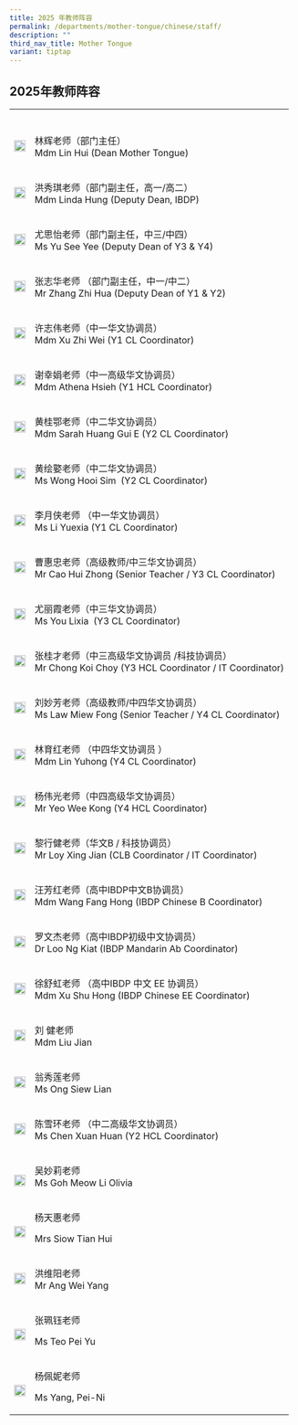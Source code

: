 ```yaml
---
title: 2025 年教师阵容
permalink: /departments/mother-tongue/chinese/staff/
description: ""
third_nav_title: Mother Tongue
variant: tiptap
---
```

<h2>2025年教师阵容</h2>
<table style="minWidth: 50px">
<colgroup>
<col>
<col>
</colgroup>
<tbody>
<tr>
<th rowspan="1" colspan="1">
<p></p>
</th>
<th rowspan="1" colspan="1">
<p></p>
</th>
</tr>
<tr>
<td rowspan="1" colspan="1">
<div class="isomer-image-wrapper">
<img style="width: 100%" height="auto" width="100%" alt="" src="/images/Our%20Departments/Chinese/Lin-Hui-233x300.jpg">
</div>
</td>
<td rowspan="1" colspan="1">
<p>林辉老师（部门主任）
<br>Mdm Lin Hui (Dean Mother Tongue)</p>
</td>
</tr>
<tr>
<td rowspan="1" colspan="1">
<div class="isomer-image-wrapper">
<img style="width: 100%" height="auto" width="100%" alt="" src="/images/Our%20Departments/Chinese/Hung-Hsiu-Chi-233x300.jpg">
</div>
</td>
<td rowspan="1" colspan="1">
<p>洪秀琪老师（部门副主任，高一/高二）
<br>Mdm Linda Hung (Deputy Dean, IBDP)</p>
</td>
</tr>
<tr>
<td rowspan="1" colspan="1">
<div class="isomer-image-wrapper">
<img style="width: 100%" height="auto" width="100%" alt="" src="/images/Our%20Departments/Chinese/YuSeeYee-244x300.jpg">
</div>
</td>
<td rowspan="1" colspan="1">
<p>尤思怡老师（部门副主任，中三/中四）
<br>Ms Yu See Yee (Deputy Dean of Y3 &amp; Y4)</p>
</td>
</tr>
<tr>
<td rowspan="1" colspan="1">
<div class="isomer-image-wrapper">
<img style="width: 100%" height="auto" width="100%" alt="" src="/images/Our%20Departments/Chinese/Zhang-Zhihua-233x300.jpg">
</div>
</td>
<td rowspan="1" colspan="1">
<p>张志华老师 （部门副主任，中一/中二）
<br>Mr Zhang Zhi Hua (Deputy Dean of Y1 &amp; Y2)</p>
</td>
</tr>
<tr>
<td rowspan="1" colspan="1">
<div class="isomer-image-wrapper">
<img style="width: 100%" height="auto" width="100%" alt="" src="/images/Our%20Departments/Chinese/XuZhiWei-227x300.jpg">
</div>
</td>
<td rowspan="1" colspan="1">
<p>许志伟老师（中一华文协调员）
<br>Mdm Xu Zhi Wei (Y1 CL Coordinator)</p>
</td>
</tr>
<tr>
<td rowspan="1" colspan="1">
<div class="isomer-image-wrapper">
<img style="width: 100%" height="auto" width="100%" alt="" src="/images/Our%20Departments/Chinese/Hsieh-Hsing-Chuan-Athena-234x300.jpg">
</div>
</td>
<td rowspan="1" colspan="1">
<p>谢幸娟老师（中一高级华文协调员）
<br>Mdm Athena Hsieh (Y1 HCL Coordinator)</p>
</td>
</tr>
<tr>
<td rowspan="1" colspan="1">
<div class="isomer-image-wrapper">
<img style="width: 100%" height="auto" width="100%" alt="" src="/images/Our%20Departments/Chinese/Huang-Guie-Sarah-233x300.jpg">
</div>
</td>
<td rowspan="1" colspan="1">
<p>黄桂鄂老师（中二华文协调员）
<br>Mdm Sarah Huang Gui E (Y2 CL Coordinator)</p>
</td>
</tr>
<tr>
<td rowspan="1" colspan="1">
<div class="isomer-image-wrapper">
<img style="width: 100%" height="auto" width="100%" alt="" src="/images/Our%20Departments/Chinese/Ms_Wong_Hooi_Sim.png">
</div>
</td>
<td rowspan="1" colspan="1">
<p>黄绘嬜老师（中二华文协调员）
<br>Ms Wong Hooi Sim&nbsp; (Y2 CL Coordinator)</p>
</td>
</tr>
<tr>
<td rowspan="1" colspan="1">
<div class="isomer-image-wrapper">
<img style="width: 100%" height="auto" width="100%" alt="" src="/images/Our%20Departments/Chinese/Li-YueXia.jpg">
</div>
</td>
<td rowspan="1" colspan="1">
<p>李月侠老师 （中一华文协调员）
<br>Ms Li Yuexia (Y1 CL Coordinator)</p>
</td>
</tr>
<tr>
<td rowspan="1" colspan="1">
<div class="isomer-image-wrapper">
<img style="width: 100%" height="auto" width="100%" alt="" src="/images/Our%20Departments/Chinese/Cao-Hui-Zhong-234x300.jpg">
</div>
</td>
<td rowspan="1" colspan="1">
<p>曹惠忠老师（高级教师/中三华文协调员）
<br>Mr Cao Hui Zhong (Senior Teacher / Y3 CL Coordinator)</p>
</td>
</tr>
<tr>
<td rowspan="1" colspan="1">
<div class="isomer-image-wrapper">
<img style="width: 100%" height="auto" width="100%" alt="" src="/images/Our%20Departments/Chinese/You-Lixia-227x300.jpg">
</div>
</td>
<td rowspan="1" colspan="1">
<p>尤丽霞老师（中三华文协调员）
<br>Ms You Lixia&nbsp; (Y3 CL Coordinator)</p>
</td>
</tr>
<tr>
<td rowspan="1" colspan="1">
<div class="isomer-image-wrapper">
<img style="width: 100%" height="auto" width="100%" alt="" src="/images/Our%20Departments/Chinese/Chong-Koi-Choy.jpg">
</div>
</td>
<td rowspan="1" colspan="1">
<p>张桂才老师（中三高级华文协调员 /科技协调员）
<br>Mr Chong Koi Choy (Y3 HCL Coordinator / IT Coordinator)</p>
</td>
</tr>
<tr>
<td rowspan="1" colspan="1">
<div class="isomer-image-wrapper">
<img style="width: 100%" height="auto" width="100%" alt="" src="/images/Our%20Departments/Chinese/Law-Miew-Fong-233x300.jpg">
</div>
</td>
<td rowspan="1" colspan="1">
<p>刘妙芳老师（高级教师/中四华文协调员）
<br>Ms Law Miew Fong (Senior Teacher / Y4 CL Coordinator)</p>
</td>
</tr>
<tr>
<td rowspan="1" colspan="1">
<div class="isomer-image-wrapper">
<img style="width: 100%" height="auto" width="100%" alt="" src="/images/Our%20Departments/Chinese/Lin-Yuhong-234x300.jpg">
</div>
</td>
<td rowspan="1" colspan="1">
<p>林育红老师 （中四华文协调员 ）
<br>Mdm Lin Yuhong (Y4 CL Coordinator)</p>
</td>
</tr>
<tr>
<td rowspan="1" colspan="1">
<div class="isomer-image-wrapper">
<img style="width: 100%" height="auto" width="100%" alt="" src="/images/Our%20Departments/Chinese/Yeo-Wee-Kong-234x300.jpg">
</div>
</td>
<td rowspan="1" colspan="1">
<p>杨伟光老师（中四高级华文协调员）
<br>Mr Yeo Wee Kong (Y4 HCL Coordinator)</p>
</td>
</tr>
<tr>
<td rowspan="1" colspan="1">
<div class="isomer-image-wrapper">
<img style="width: 100%" height="auto" width="100%" alt="" src="/images/Our%20Departments/Chinese/Loy-Xing-Jian-233x300.jpg">
</div>
</td>
<td rowspan="1" colspan="1">
<p>黎行健老师（华文B / 科技协调员）
<br>Mr Loy Xing Jian (CLB Coordinator / IT Coordinator)</p>
</td>
</tr>
<tr>
<td rowspan="1" colspan="1">
<div class="isomer-image-wrapper">
<img style="width: 100%" height="auto" width="100%" alt="" src="/images/Our%20Departments/Chinese/Wang-Fang-Hong-233x300.jpg">
</div>
</td>
<td rowspan="1" colspan="1">
<p>汪芳红老师（高中IBDP中文B协调员）
<br>Mdm Wang Fang Hong (IBDP Chinese B Coordinator)</p>
</td>
</tr>
<tr>
<td rowspan="1" colspan="1">
<div class="isomer-image-wrapper">
<img style="width: 100%" height="auto" width="100%" alt="" src="/images/Our%20Departments/Chinese/Loo-Ng-Kiat.jpg">
</div>
</td>
<td rowspan="1" colspan="1">
<p>罗文杰老师（高中IBDP初级中文协调员）
<br>Dr Loo Ng Kiat (IBDP Mandarin Ab Coordinator)</p>
</td>
</tr>
<tr>
<td rowspan="1" colspan="1">
<div class="isomer-image-wrapper">
<img style="width: 100%" height="auto" width="100%" alt="" src="/images/Our%20Departments/Chinese/Xu-Shu-Hong-233x300.jpg">
</div>
</td>
<td rowspan="1" colspan="1">
<p>徐舒虹老师 （高中IBDP 中文 EE 协调员）
<br>Mdm Xu Shu Hong (IBDP Chinese EE Coordinator)</p>
</td>
</tr>
<tr>
<td rowspan="1" colspan="1">
<div class="isomer-image-wrapper">
<img style="width: 100%" height="auto" width="100%" alt="" src="/images/Our%20Departments/Chinese/Liu-Jian.jpg">
</div>
</td>
<td rowspan="1" colspan="1">
<p>刘 健老师
<br>Mdm Liu Jian</p>
</td>
</tr>
<tr>
<td rowspan="1" colspan="1">
<div class="isomer-image-wrapper">
<img style="width: 100%" height="auto" width="100%" alt="" src="/images/Our%20Departments/Chinese/Ong-Siew-Lian-234x300.jpg">
</div>
</td>
<td rowspan="1" colspan="1">
<p>翁秀莲老师
<br>Ms Ong Siew Lian</p>
</td>
</tr>
<tr>
<td rowspan="1" colspan="1">
<div class="isomer-image-wrapper">
<img style="width: 100%" height="auto" width="100%" alt="" src="/images/Our%20Departments/Chinese/Chen-Xue-Huan-199x300.jpg">
</div>
</td>
<td rowspan="1" colspan="1">
<p>陈雪环老师 （中二高级华文协调员）
<br>Ms Chen Xuan Huan (Y2 HCL Coordinator)</p>
</td>
</tr>
<tr>
<td rowspan="1" colspan="1">
<p></p>
<div class="isomer-image-wrapper">
<img style="width: 100%" height="auto" width="100%" alt="" src="/images/Picture1g.jpg">
</div>
</td>
<td rowspan="1" colspan="1">
<p>吴妙莉老师
<br>Ms Goh Meow Li Olivia&nbsp; &nbsp;</p>
</td>
</tr>
<tr>
<td rowspan="1" colspan="1">
<p></p>
<div class="isomer-image-wrapper">
<img style="width: 100%" height="auto" width="100%" alt="" src="/images/Picture2g.jpg">
</div>
</td>
<td rowspan="1" colspan="1">
<p>杨天惠老师</p>
<p>Mrs Siow Tian Hui</p>
</td>
</tr>
<tr>
<td rowspan="1" colspan="1">
<div class="isomer-image-wrapper">
<img style="width: 100%" height="auto" width="100%" alt="" src="/images/Our%20Departments/Chinese/Ang-Wei-Yang-2.jpg">
</div>
</td>
<td rowspan="1" colspan="1">
<p>洪维阳老师
<br>Mr Ang Wei Yang</p>
</td>
</tr>
<tr>
<td rowspan="1" colspan="1">
<p></p>
<div class="isomer-image-wrapper">
<img style="width: 100%" height="auto" width="100%" alt="" src="/images/Picture1.jpg">
</div>
</td>
<td rowspan="1" colspan="1">
<p>张珮钰老师</p>
<p>Ms Teo Pei Yu</p>
</td>
</tr>
<tr>
<td rowspan="1" colspan="1">
<p></p>
<div class="isomer-image-wrapper">
<img style="width: 100%" height="auto" width="100%" alt="" src="/images/Picture256.jpg">
</div>
</td>
<td rowspan="1" colspan="1">
<p>杨佩妮老师</p>
<p>Ms Yang, Pei-Ni</p>
</td>
</tr>
</tbody>
</table>
<p></p>